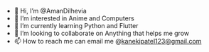 - 👋 Hi, I’m @AmanDilhevia
- 👀 I’m interested in Anime and Computers
- 🌱 I’m currently learning Python and Flutter
- 💞️ I’m looking to collaborate on Anything that helps me grow
- 📫 How to reach me can email me @kanekipatel123@gmail.com

<!---
AmanDilhevia/AmanDilhevia is a ✨ special ✨ repository because its `README.md` (this file) appears on your GitHub profile.
You can click the Preview link to take a look at your changes.
--->
